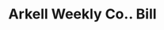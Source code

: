 ---
doi: 10.7916/D8TM8P6P
date_other: '1890'
date_other_textual: 1890-1899
form: printed ephemera
genre:
- Invoices
name:
- Arkell Weekly Co.
object_in_context_url: https://biggert.cul.columbia.edu/items/view/ave_biggert_00949
subject_hierarchical_geographic:
- New York, New York, United States
subject_name:
- Arkell Weekly Co.
title: Arkell Weekly Co.. Bill
sort_title: Arkell Weekly Co.. Bill
call_number: ave_biggert_00949
coordinates:
- 40.71277777777778,-74.00583333333333
pid: ave_biggert_00949
identifiers: ave_biggert_00949
thumbnail: https://derivativo-3.library.columbia.edu/iiif/2/ldpd:344378/full/!256,256/0/native.jpg
permalink: "/items/ave_biggert_00949/"
layout: iiif-image-page
---